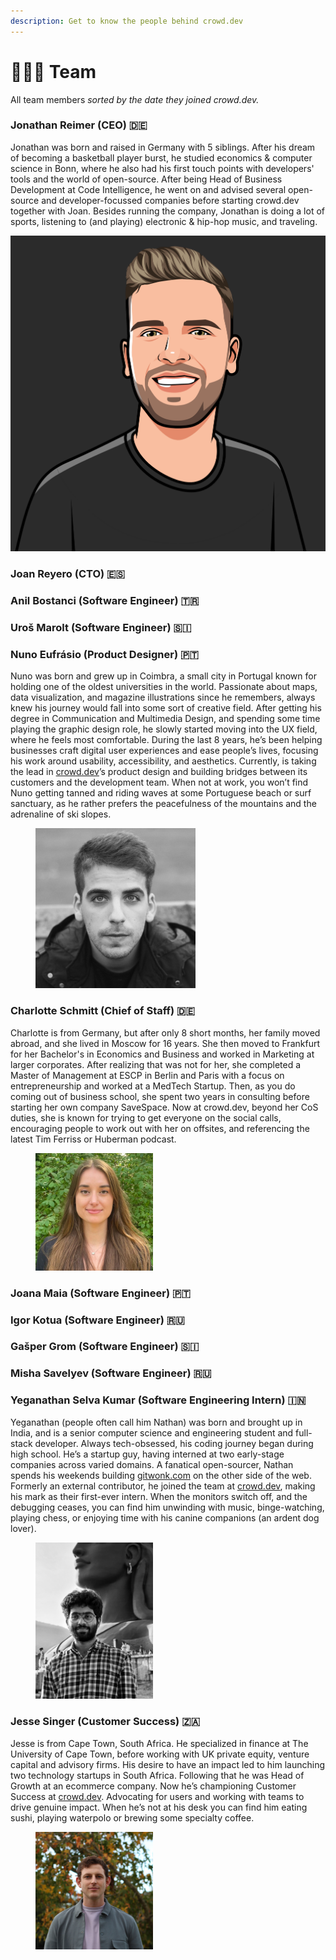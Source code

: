 ```yaml
---
description: Get to know the people behind crowd.dev
---
```


# 🧑🤝🧑 Team

All team members _sorted by the date they joined crowd.dev._

### Jonathan Reimer (CEO) 🇩🇪

Jonathan was born and raised in Germany with 5 siblings. After his dream of becoming a basketball player burst, he studied economics & computer science in Bonn, where he also had his first touch points with developers' tools and the world of open-source. After being Head of Business Development at Code Intelligence, he went on and advised several open-source and developer-focussed companies before starting crowd.dev together with Joan. Besides running the company, Jonathan is doing a lot of sports, listening to (and playing) electronic & hip-hop music, and traveling.

<img src="../.gitbook/assets/jonathan-cartoon-bg.png" alt="" data-size="original">

### Joan Reyero (CTO) 🇪🇸



### Anil Bostanci (Software Engineer) 🇹🇷

### Uroš Marolt (Software Engineer) 🇸🇮

### Nuno Eufrásio (Product Designer) 🇵🇹

Nuno was born and grew up in Coimbra, a small city in Portugal known for holding one of the oldest universities in the world. Passionate about maps, data visualization, and magazine illustrations since he remembers, always knew his journey would fall into some sort of creative field. After getting his degree in Communication and Multimedia Design, and spending some time playing the graphic design role, he slowly started moving into the UX field, where he feels most comfortable. During the last 8 years, he’s been helping businesses craft digital user experiences and ease people’s lives, focusing his work around usability, accessibility, and aesthetics. Currently, is taking the lead in [crowd.dev](http://crowd.dev/)’s product design and building bridges between its customers and the development team. When not at work, you won’t find Nuno getting tanned and riding waves at some Portuguese beach or surf sanctuary, as he rather prefers the peacefulness of the mountains and the adrenaline of ski slopes.

<div align="left">

<figure><img src="../.gitbook/assets/ne-photo.png" alt="" width="256"><figcaption></figcaption></figure>

</div>

### Charlotte Schmitt (Chief of Staff) 🇩🇪

Charlotte is from Germany, but after only 8 short months, her family moved abroad, and she lived in Moscow for 16 years. She then moved to Frankfurt for her Bachelor's in Economics and Business and worked in Marketing at larger corporates. After realizing that was not for her, she completed a Master of Management at ESCP in Berlin and Paris with a focus on entrepreneurship and worked at a MedTech Startup. Then, as you do coming out of business school, she spent two years in consulting before starting her own company SaveSpace. Now at crowd.dev, beyond her CoS duties, she is known for trying to get everyone on the social calls, encouraging people to work out with her on offsites, and referencing the latest Tim Ferriss or Huberman podcast.&#x20;

<div align="left">

<figure><img src="../.gitbook/assets/IMG_2973.jpeg" alt="" width="188"><figcaption></figcaption></figure>

</div>

### Joana Maia (Software Engineer) 🇵🇹

### Igor Kotua (Software Engineer) 🇷🇺

### Gašper Grom (Software Engineer) 🇸🇮

### Misha Savelyev (Software Engineer) 🇷🇺

### Yeganathan Selva Kumar (Software Engineering Intern) 🇮🇳

Yeganathan (people often call him Nathan) was born and brought up in India, and is a senior computer science and engineering student and full-stack developer. Always tech-obsessed, his coding journey began during high school. He’s a startup guy, having interned at two early-stage companies across varied domains. A fanatical open-sourcer, Nathan spends his weekends building [gitwonk.com](http://gitwonk.com/) on the other side of the web. Formerly an external contributor, he joined the team at [crowd.dev](http://crowd.dev/), making his mark as their first-ever intern. When the monitors switch off, and the debugging ceases, you can find him unwinding with music, binge-watching, playing chess, or enjoying time with his canine companions (an ardent dog lover).

<div align="left">

<figure><img src="../.gitbook/assets/yeganathan.jpg" alt="" width="188"><figcaption></figcaption></figure>

</div>

### Jesse Singer (Customer Success) 🇿🇦

Jesse is from Cape Town, South Africa. He specialized in finance at The University of Cape Town, before working with UK private equity, venture capital and advisory firms. His desire to have an impact led to him launching two technology startups in South Africa. Following that he was Head of Growth at an ecommerce company. Now he’s championing Customer Success at [crowd.dev](http://crowd.dev/). Advocating for users and working with teams to drive genuine impact. When he’s not at his desk you can find him eating sushi, playing waterpolo or brewing some specialty coffee.

<div align="left">

<figure><img src="../.gitbook/assets/pp (1).jpg" alt="" width="188"><figcaption></figcaption></figure>

</div>

